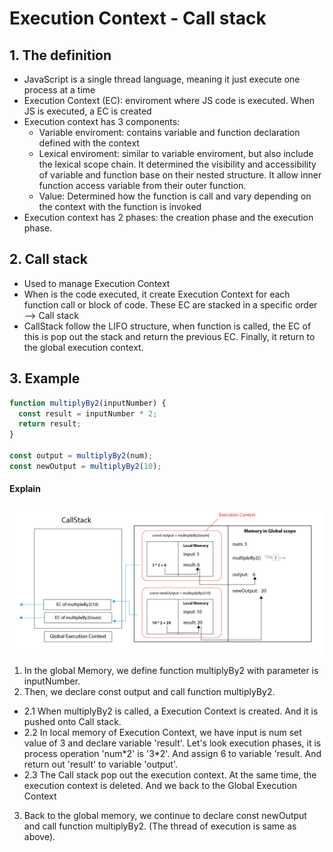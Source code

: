 # Execution Context - Call stack

## 1. The definition

- JavaScript is a single thread language, meaning it just execute one process at a time
- Execution Context (EC): enviroment where JS code is executed. When JS is executed, a EC is created
- Execution context has 3 components: 
  - Variable enviroment: contains variable and function declaration defined with the context 
  - Lexical enviroment: similar to variable enviroment, but also include the lexical scope chain. It determined the visibility and accessibility of variable and function base on their nested structure. It allow inner function access variable from their outer function. 
  - Value: Determined how the function is call and vary depending on the context with the function is invoked
- Execution context has 2 phases: the creation phase and the execution phase.

## 2. Call stack

- Used to manage Execution Context
- When is the code executed, it create Execution Context for each function call or block of code. These EC are stacked in a specific order —> Call stack
- CallStack follow the LIFO structure, when function is called, the EC of this is pop out the stack and return the previous EC. Finally, it return to the global execution context.

## 3. Example

```js
function multiplyBy2(inputNumber) {
  const result = inputNumber * 2;
  return result;
}

const output = multiplyBy2(num);
const newOutput = multiplyBy2(10);
```

#### Explain

![alt](./img/PrincipleJS%403x.png)

1. In the global Memory, we define function multiplyBy2 with parameter is inputNumber.
2. Then, we declare const output and call function multiplyBy2.
  - 2.1 When multiplyBy2 is called, a Execution Context is created. And it is pushed onto Call stack.
  - 2.2 In local memory of Execution Context, we have input is num set value of 3 and declare variable 'result'. Let's look execution phases, it is process operation 'num\*2\' is '3\*2'. And assign 6 to variable 'result. And return out 'result' to variable 'output'.
  - 2.3 The Call stack pop out the execution context. At the same time, the execution context is deleted. And we back to the Global Execution Context
3. Back to the global memory, we continue to declare const newOutput and call function multiplyBy2. (The thread of execution is same as above).

